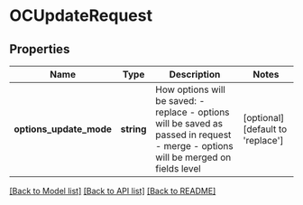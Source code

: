 # OCUpdateRequest

## Properties
Name | Type | Description | Notes
------------ | ------------- | ------------- | -------------
**options_update_mode** | **string** | How options will be saved: - replace - options will be saved as passed in request - merge - options will be merged on fields level | [optional] [default to 'replace']

[[Back to Model list]](../README.md#documentation-for-models) [[Back to API list]](../README.md#documentation-for-api-endpoints) [[Back to README]](../README.md)


